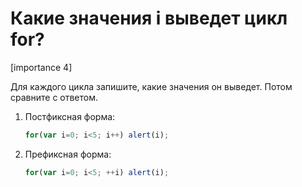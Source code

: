 # Какие значения i выведет цикл for?

[importance 4]

Для каждого цикла запишите, какие значения он выведет. Потом сравните с ответом.
<ol>
<li>Постфиксная форма:

```js
for(var i=0; i<5; i++) alert(i);
```

</li>
<li>Префиксная форма:

```js
for(var i=0; i<5; ++i) alert(i);
```

</li>
</ol>